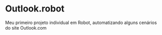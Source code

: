 # Outlook.robot
Meu primeiro projeto individual em Robot, automatizando alguns cenários do site Outlook.com
